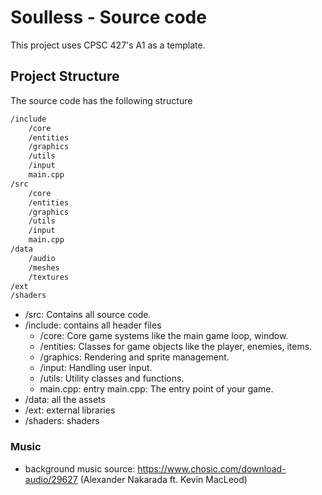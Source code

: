 # Soulless - Source code

This project uses CPSC 427's A1 as a template.


## Project Structure

The source code has the following structure

```txt
/include
    /core
    /entities
    /graphics
    /utils
    /input
    main.cpp
/src
    /core
    /entities
    /graphics
    /utils
    /input
    main.cpp
/data
    /audio
    /meshes
    /textures
/ext
/shaders

```

- /src: Contains all source code.
- /include: contains all header files
  - /core: Core game systems like the main game loop, window. 
  - /entities: Classes for game objects like the player, enemies, items. 
  - /graphics: Rendering and sprite management. 
  - /input: Handling user input. 
  - /utils: Utility classes and functions.
  - main.cpp: entry
  main.cpp: The entry point of your game.
- /data: all the assets
- /ext: external libraries
- /shaders: shaders

### Music
- background music source: https://www.chosic.com/download-audio/29627 (Alexander Nakarada ft. Kevin MacLeod)
